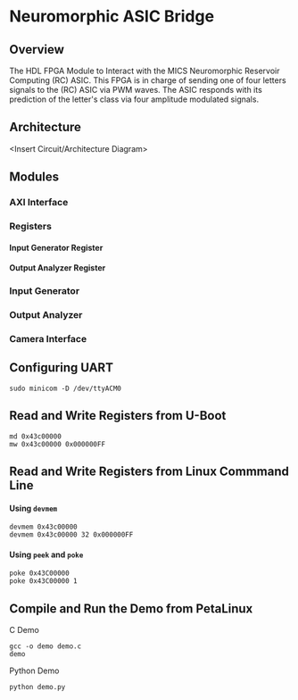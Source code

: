 # Neuromorphic ASIC Bridge

## Overview
The HDL FPGA Module to Interact with the MICS Neuromorphic Reservoir Computing (RC) ASIC. This FPGA is in charge of sending one of four letters signals to the (RC) ASIC via PWM waves. The ASIC responds with its prediction of the letter's class via four amplitude modulated signals.

## Architecture

<Insert Circuit/Architecture Diagram>

## Modules
### AXI Interface
### Registers
#### Input Generator Register
#### Output Analyzer Register
### Input Generator
### Output Analyzer
### Camera Interface


## Configuring UART
```
sudo minicom -D /dev/ttyACM0
```

## Read and Write Registers from U-Boot
```
md 0x43c00000 
mw 0x43c00000 0x000000FF
```

## Read and Write Registers from Linux Commmand Line
#### Using `devmem`
```
devmem 0x43c00000
devmem 0x43c00000 32 0x000000FF
```
#### Using `peek` and `poke`
```
poke 0x43C00000
poke 0x43C00000 1
```

## Compile and Run the Demo from PetaLinux
C Demo
```
gcc -o demo demo.c
demo
```

Python Demo
```
python demo.py
```
